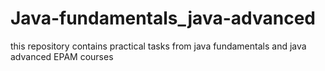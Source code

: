# Java-fundamentals_java-advanced
this repository contains practical tasks from java fundamentals and java advanced EPAM courses 
